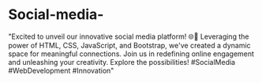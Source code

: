 # Social-media-
"Excited to unveil our innovative social media platform! 🌐💬 Leveraging the power of HTML, CSS, JavaScript, and Bootstrap, we've created a dynamic space for meaningful connections. Join us in redefining online engagement and unleashing your creativity. Explore the possibilities! #SocialMedia #WebDevelopment #Innovation"
